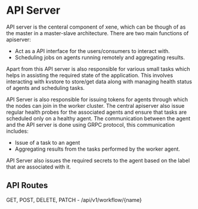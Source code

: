 # API Server

API server is the centeral component of xene, which can be though of as the master in a master-slave
architecture. There are two main functions of apiserver:

* Act as a API interface for the users/consumers to interact with.
* Scheduling jobs on agents running remotely and aggregating results.

Apart from this API server is also responsible for various small tasks which helps in assisting the
required state of the application. This involves interacting with kvstore to store/get data along with
managing health status of agents and scheduling tasks.

API Server is also responsible for issuing tokens for agents through which the nodes can join in the
worker cluster. The central apiserver also issue regular health probes for the associated agents and ensure
that tasks are scheduled only on a healthy agent. The communication between the agent and the API server is
done using GRPC protocol, this communication includes:

* Issue of a task to an agent
* Aggregating results from the tasks performed by the worker agent.

API Server also issues the required secrets to the agent based on the label that are associated with it.

## API Routes

GET, POST, DELETE, PATCH - /api/v1/workflow/{name}

